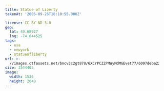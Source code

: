 ```yaml
---
title: Statue of Liberty
takenAt: '2005-09-26T18:10:55.000Z'

license: CC BY-ND 3.0
geo:
  lat: 40.68927
  lng: -74.044525
tags:
  - usa
  - newyork
  - statueofliberty
url: >-
  //images.ctfassets.net/bncv3c2gt878/6XCrPCZZPMWyMdMGEvet77/6097deba22969087a9668ca93464be2d/statue-of-liberty_4324857073_o
size: 3544405
image:
  width: 1536
  height: 2048
---
```

